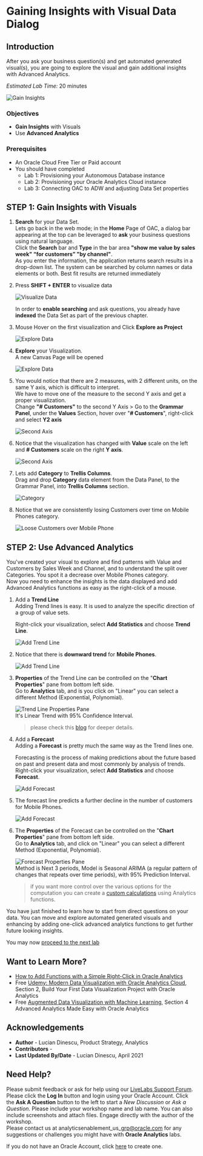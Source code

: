 # Gaining Insights with Visual Data Dialog

## Introduction

After you ask your business question(s) and get  automated generated visual(s), you are going to explore the visual and gain additional insights with Advanced Analytics.

_Estimated Lab Time:_ 20 minutes

![Gain Insights](./images/gaininsights.png)

### Objectives

- **Gain Insights** with Visuals
- Use **Advanced Analytics**

### Prerequisites

* An Oracle Cloud Free Tier or Paid account
* You should have completed  
    * Lab 1: Provisioning your Autonomous Database instance
    * Lab 2: Provisioning your Oracle Analytics Cloud instance
    * Lab 3: Connecting OAC to ADW and adjusting Data Set properties

## **STEP 1**: Gain Insights with Visuals

1.  **Search** for your Data Set.  
Lets go back in the web mode; in the **Home** Page of OAC, a dialog bar appearing at the top can be leveraged to **ask** your business questions using natural language.  
Click the **Search** bar and **Type** in the bar area **"show me value by sales week" “for customers” "by channel"**.  
As you enter the information, the application returns search results in a drop-down list. The system can be searched by column names or data elements or both. Best fit results are returned immediately

2.  Press **SHIFT + ENTER** to visualize data

    ![Visualize Data](../gain-insights/images/biask6.png)

    In order to **enable searching** and ask questions, you already have **indexed** the Data Set as part of the previous chapter.

3.  Mouse Hover on the first visualization and Click **Explore as Project** 

    ![Explore Data](../gain-insights/images/biask8.png)

4.  **Explore** your Visualization.  
A new Canvas Page will be opened  

    ![Explore Data](../gain-insights/images/valuebysalesweekforcustomersbychannel.png)

5.  You would notice that there are 2 measures, with 2 different units, on the same Y axis, which is difficult to interpret.  
We have to move one of the measure to the second Y axis and get a proper visualization.  
Change **"# Customers"** to the second Y Axis > Go to the **Grammar Panel**, under the **Values** Section, hover over "**# Customers**", right-click and select **Y2 axis**  

    ![Second Axis](../gain-insights/images/valuebysalesweekforcustomersbychannel-y2axissmall.png)

6.  Notice that the visualization has changed with **Value** scale on the left and **# Customers** scale on the right **Y axis**. 

    ![Second Axis](../gain-insights/images/valuebysalesweekforcustomersbychannel-y2axis2.png)

7.  Lets add **Category** to **Trellis Columns**.  
    Drag and drop **Category** data element from the Data Panel, to the Grammar Panel, into **Trellis Columns** section.  
   
    ![Category](../gain-insights/images/addcategorysmall.png)

8.  Notice that we are consistently losing Customers over time on Mobile Phones category.  
    
    ![Loose Customers over Mobile Phone](../gain-insights/images/valuebysalesweekforcustomersbychannel-y2axis3.png)

## **STEP 2**: Use Advanced Analytics  

You've created your visual to explore and find patterns with Value and Customers by Sales Week and Channel, and to understand the split over Categories. You spot it a decrease over Mobile Phones category.  
Now you need to enhance the insights is the data displayed and add Advanced Analytics functions as easy as the right-click of a mouse.

1. Add a **Trend Line**  
Adding Trend lines is easy. It is used to analyze the specific direction of a group of value sets.  

    Right-click your visualization, select **Add Statistics** and choose **Trend Line**.

    ![Add Trend Line](../gain-insights/images/addtrendline.png)

2.  Notice that there is **downward trend** for **Mobile Phones**. 

    ![Add Trend Line](../gain-insights/images/addtrendline2.png)

3.  **Properties** of the Trend Line can be controlled on the "**Chart Properties**" pane from bottom left side.  
Go to **Analytics** tab, and is you click on "Linear" you can select a different Method (Exponential, Polynomial).

    ![Trend Line Properties Pane](../gain-insights/images/addtrendline-properties.png)  
    It's Linear Trend with 95% Confidence Interval.  
    > please check this [blog](https://blogs.oracle.com/analytics/how-to-add-functions-with-a-simple-right-click-in-oracle-analytics) for deeper details.

4.  Add a **Forecast**  
Adding a **Forecast** is pretty much the same way as the Trend lines one.  

    Forecasting is the process of making predictions about the future based on past and present data and most commonly by analysis of trends.  
    Right-click your visualization, select **Add Statistics** and choose **Forecast**.  
    
    ![Add Forecast](../gain-insights/images/addforecastsmall.png)

5.  The forecast line predicts a further decline in the number of customers for Mobile Phones.

    ![Add Forecast](../gain-insights/images/addforecast2.png)

6.  The **Properties** of the Forecast can be controlled on the "**Chart Properties**" pane from bottom left side.  
Go to **Analytics** tab, and click on "Linear" you can select a different Method (Exponential, Polynomial).

    ![Forecast Properties Pane](../gain-insights/images/addforecast-propertiessmall.png)  
    Method is Next 3 periods, Model is Seasonal ARIMA (a regular pattern of changes that repeats over time periods), with 95% Prediction Interval.  
    > if you want more control over the various options for the computation you can create a [custom calculations](https://blogs.oracle.com/analytics/how-to-add-functions-with-a-simple-right-click-in-oracle-analytics) using Analytics functions.

You have just finished to learn how to start from direct questions on your data. You can move and explore automated generated visuals and enhancing by adding one-click advanced analytics functions to get further future looking insights.

You may now [proceed to the next lab](#next)

## Want to Learn More?

* [How to Add Functions with a Simple Right-Click in Oracle Analytics](https://blogs.oracle.com/analytics/how-to-add-functions-with-a-simple-right-click-in-oracle-analytics)  
* Free [Udemy: Modern Data Visualization with Oracle Analytics Cloud](https://www.udemy.com/augmented-analytics/), Section 2, Build Your First Data Visualization Project with Oracle Analytics  
* Free [Augmented Data Visualization with Machine Learning](https://www.udemy.com/machinelearning-analytics/), Section 4 Advanced Analytics Made Easy with Oracle Analytics

## **Acknowledgements**

- **Author** - Lucian Dinescu, Product Strategy, Analytics
- **Contributors** - 
- **Last Updated By/Date** - Lucian Dinescu, April 2021

## Need Help?

Please submit feedback or ask for help using our [LiveLabs Support Forum](https://community.oracle.com/tech/developers/categories/livelabsdiscussions). Please click the **Log In** button and login using your Oracle Account. Click the **Ask A Question** button to the left to start a *New Discussion* or *Ask a Question*.  Please include your workshop name and lab name.  You can also include screenshots and attach files.  Engage directly with the author of the workshop.  
Please contact us at  analyticsenablement\_us\_grp@oracle.com for any suggestions or challenges you might have with **Oracle Analytics** labs.

If you do not have an Oracle Account, click [here](https://profile.oracle.com/myprofile/account/create-account.jspx) to create one.
